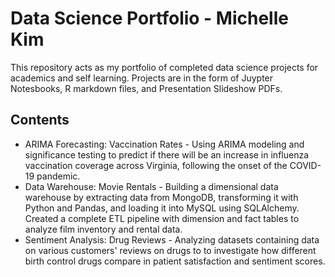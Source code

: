 # Data Science Portfolio - Michelle Kim 

This repository acts as my portfolio of completed data science projects for academics and self learning. Projects are in the form of Juypter Notesbooks, R markdown files, and Presentation Slideshow PDFs. 

## Contents

- ARIMA Forecasting: Vaccination Rates - Using ARIMA modeling and significance testing to predict if there will be an increase in influenza vaccination coverage across Virginia, following the onset of the COVID-19 pandemic. 
- Data Warehouse: Movie Rentals - Building a dimensional data warehouse by extracting data from MongoDB, transforming it with Python and Pandas, and loading it into MySQL using SQLAlchemy. Created a complete ETL pipeline with dimension and fact tables to analyze film inventory and rental data. 
- Sentiment Analysis: Drug Reviews - Analyzing datasets containing data on various customers' reviews on drugs to to investigate how different birth control drugs compare in patient satisfaction and sentiment scores. 
